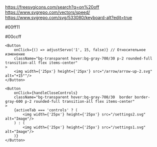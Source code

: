 https://freesvgicons.com/search?q=on%20off
https://www.svgrepo.com/vectors/speed/
https://www.svgrepo.com/svg/533080/keyboard-alt?edit=true

#00ff11

#00ccff


    <Button
        onClick={() => adjustServo('1', 15, false)} // Относительное изменение
        className="bg-transparent hover:bg-gray-700/30 p-2 rounded-full transition-all flex items-center"
    >
        <img width={'25px'} height={'25px'} src="/arrow/arrow-up-2.svg" alt="+15°"/>
    </Button>

    <Button
        onClick={handleCloseControls}
        className="bg-transparent hover:bg-gray-700/30  border border-gray-600 p-2 rounded-full transition-all flex items-center"
    >
        {activeTab === 'controls' ? (
            <img width={'25px'} height={'25px'} src="/settings2.svg" alt="Image"/>
        ) : (
            <img width={'25px'} height={'25px'} src="/settings1.svg" alt="Image"/>
        )}
    </Button>


